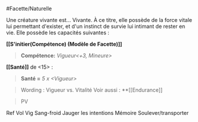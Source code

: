 #Facette/Naturelle

Une créature vivante est...  Vivante. 
À ce titre, elle possède de la force vitale lui permettant d'exister, et d'un instinct de survie lui intimant de rester en vie. 
Elle possède les capacités suivantes :

**[[S'initier(Compétence) (Modèle de Facette)]]**
> **Compétence:** _Vigueur<+3, Mineure>_

**[[Santé]]** de <15> :
> **Santé =** _5 x \<Vigueur>_

> Wording : Vigueur vs. Vitalité
> Voir aussi : **[[Endurance]]

> PV

Ref
Vol
Vig
Sang-froid
Jauger les intentions
Mémoire
Soulever/transporter